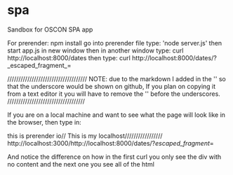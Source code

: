 # spa
Sandbox for OSCON SPA app

For prerender:
  npm install 
  go into prerender file
  type: 'node server.js'
  then start app.js in new window
  then in another window type: curl http://localhost:8000/dates
  then type: 
  curl http://localhost:8000/dates/?\_escaped\_fragment\_=
  
  ////////////////////////////////////
  NOTE: due to the markdown I added in the '\' so that the underscore would be shown on github, If you plan on copying it from a text editor it you will have to remove the '\' before the underscores.
  ///////////////////////////////////
  
  If you are on a local machine and want to see what the page will look like in the browser, then type in:
  
  this is prerender io// This is my localhost/////////////////
  http://localhost:3000/http://localhost:8000/dates/?_escaped_fragment_=
  
  
  And notice the difference on how in the first curl you only see the div with no content and the next one you see all of the html
  
